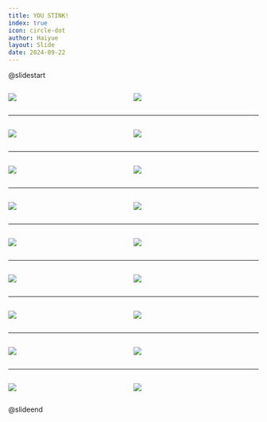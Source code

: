 ```yaml
---
title: YOU STINK!
index: true
icon: circle-dot
author: Haiyue
layout: Slide
date: 2024-09-22
---
```

 
@slidestart

<div style="display:flex">
<div style="flex:1">

![](https://raw.githubusercontent.com/yclord/reading/refs/heads/master/english/Level-M/YOU%20STINK!/001.webp)
</div>
<div style="flex:1">

![](https://raw.githubusercontent.com/yclord/reading/refs/heads/master/english/Level-M/YOU%20STINK!/002.webp)
</div>
</div>

---

<div style="display:flex">
<div style="flex:1">

![](https://raw.githubusercontent.com/yclord/reading/refs/heads/master/english/Level-M/YOU%20STINK!/003.webp)
</div>
<div style="flex:1">

![](https://raw.githubusercontent.com/yclord/reading/refs/heads/master/english/Level-M/YOU%20STINK!/004.webp)
</div>
</div>

---

<div style="display:flex">
<div style="flex:1">

![](https://raw.githubusercontent.com/yclord/reading/refs/heads/master/english/Level-M/YOU%20STINK!/005.webp)
</div>
<div style="flex:1">

![](https://raw.githubusercontent.com/yclord/reading/refs/heads/master/english/Level-M/YOU%20STINK!/006.webp)
</div>
</div>

---

<div style="display:flex">
<div style="flex:1">

![](https://raw.githubusercontent.com/yclord/reading/refs/heads/master/english/Level-M/YOU%20STINK!/007.webp)
</div>
<div style="flex:1">

![](https://raw.githubusercontent.com/yclord/reading/refs/heads/master/english/Level-M/YOU%20STINK!/008.webp)
</div>
</div>

---

<div style="display:flex">
<div style="flex:1">

![](https://raw.githubusercontent.com/yclord/reading/refs/heads/master/english/Level-M/YOU%20STINK!/009.webp)
</div>
<div style="flex:1">

![](https://raw.githubusercontent.com/yclord/reading/refs/heads/master/english/Level-M/YOU%20STINK!/010.webp)
</div>
</div>

---

<div style="display:flex">
<div style="flex:1">

![](https://raw.githubusercontent.com/yclord/reading/refs/heads/master/english/Level-M/YOU%20STINK!/011.webp)
</div>
<div style="flex:1">

![](https://raw.githubusercontent.com/yclord/reading/refs/heads/master/english/Level-M/YOU%20STINK!/012.webp)
</div>
</div>

---

<div style="display:flex">
<div style="flex:1">

![](https://raw.githubusercontent.com/yclord/reading/refs/heads/master/english/Level-M/YOU%20STINK!/013.webp)
</div>
<div style="flex:1">

![](https://raw.githubusercontent.com/yclord/reading/refs/heads/master/english/Level-M/YOU%20STINK!/014.webp)
</div>
</div>

---

<div style="display:flex">
<div style="flex:1">

![](https://raw.githubusercontent.com/yclord/reading/refs/heads/master/english/Level-M/YOU%20STINK!/015.webp)
</div>
<div style="flex:1">

![](https://raw.githubusercontent.com/yclord/reading/refs/heads/master/english/Level-M/YOU%20STINK!/016.webp)
</div>
</div>

---

<div style="display:flex">
<div style="flex:1">

![](https://raw.githubusercontent.com/yclord/reading/refs/heads/master/english/Level-M/YOU%20STINK!/017.webp)
</div>
<div style="flex:1">

![](https://raw.githubusercontent.com/yclord/reading/refs/heads/master/english/Level-M/YOU%20STINK!/018.webp)
</div>
</div>

@slideend
